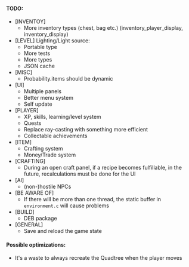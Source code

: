 #### TODO:
* [INVENTOY]
    * More inventory types (chest, bag etc.) (inventory_player_display, inventory_display)
* [LEVEL] Lighting/Light source:
    * Portable type
    * More tests
    * More types
    * JSON cache
* [MISC]
    * Probability.items should be dynamic
* [UI]
    * Multiple panels
    * Better menu system
    * Self update
* [PLAYER]
    * XP, skills, learning/level system
    * Quests
    * Replace ray-casting with something more efficient
    * Collectable achievements
* [ITEM]
    * Crafting system
    * Money/Trade system
* [CRAFTING]
    * During an open craft panel, if a recipe becomes fulfillable, in the future, recalculations must be done for the UI
* [AI]
    * (non-)hostile NPCs
* [BE AWARE OF]
    * If there will be more than one thread, the static buffer in `environment.c` will cause problems
* [BUILD]
    * DEB package
* [GENERAL]
    * Save and reload the game state


#### Possible optimizations:
* It's a waste to always recreate the Quadtree when the player moves
